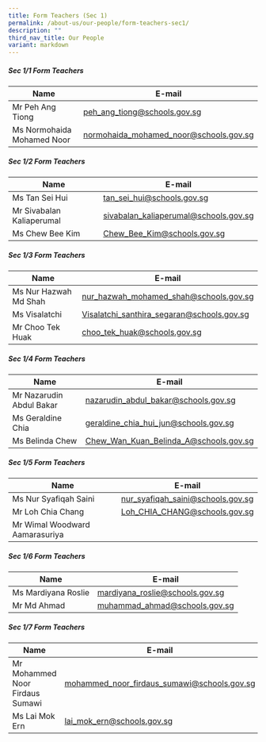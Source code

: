 ```yaml
---
title: Form Teachers (Sec 1)
permalink: /about-us/our-people/form-teachers-sec1/
description: ""
third_nav_title: Our People
variant: markdown
---
```

##### Sec 1/1 Form Teachers 

| Name | E-mail |
| -------- | -------- |
| Mr Peh Ang Tiong     |  [peh_ang_tiong@schools.gov.sg](mailto:peh_ang_tiong@schools.gov.sg)   |
| Ms Normohaida Mohamed Noor    |  [normohaida_mohamed_noor@schools.gov.sg](mailto:normohaida_mohamed_noor@schools.gov.sg)   |

##### Sec 1/2 Form Teachers 

| Name | E-mail |
| -------- | -------- |
| Ms Tan Sei Hui     | [tan_sei_hui@schools.gov.sg](mailto:tan_sei_hui@schools.gov.sg)     |
| Mr Sivabalan Kaliaperumal    | [sivabalan_kaliaperumal@schools.gov.sg](mailto:sivabalan_kaliaperumal@schools.gov.sg)     |
| Ms Chew Bee Kim    |  [Chew_Bee_Kim@schools.gov.sg](mailto:Chew_Bee_Kim@schools.gov.sg)     |

##### Sec 1/3 Form Teachers 

| Name | E-mail |
| -------- | -------- |
| Ms Nur Hazwah Md Shah     | [nur_hazwah_mohamed_shah@schools.gov.sg](mailto:nur_hazwah_mohamed_shah@schools.gov.sg)     |
| Ms Visalatchi    | [Visalatchi_santhira_segaran@schools.gov.sg](mailto:Visalatchi_santhira_segaran@schools.gov.sg)     |
| Mr Choo Tek Huak    | [choo_tek_huak@schools.gov.sg](mailto:choo_tek_huak@schools.gov.sg)     |


##### Sec 1/4 Form Teachers 

| Name | E-mail |
| -------- | -------- |
| Mr Nazarudin Abdul Bakar     | [nazarudin_abdul_bakar@schools.gov.sg](mailto:nazarudin_abdul_bakar@schools.gov.sg)     |
| Ms Geraldine Chia    | [geraldine_chia_hui_jun@schools.gov.sg](mailto:geraldine_chia_hui_jun@schools.gov.sg)     |
| Ms Belinda Chew    | [Chew_Wan_Kuan_Belinda_A@schools.gov.sg](mailto:Chew_Wan_Kuan_Belinda_A@schools.gov.sg)     |

##### Sec 1/5 Form Teachers 

| Name | E-mail |
| -------- | -------- |
| Ms Nur Syafiqah Saini     | [nur_syafiqah_saini@schools.gov.sg](mailto:nur_syafiqah_saini@schools.gov.sg)     |
| Mr Loh Chia Chang   | [Loh_CHIA_CHANG@schools.gov.sg](mailto:Loh_CHIA_CHANG@schools.gov.sg)     |
| Mr Wimal Woodward Aamarasuriya   |      |

##### Sec 1/6 Form Teachers 

| Name | E-mail |
| -------- | -------- |
| Ms Mardiyana Roslie     | [mardiyana_roslie@schools.gov.sg](mailto:mardiyana_roslie@schools.gov.sg)     |
| Mr Md Ahmad     | [muhammad_ahmad@schools.gov.sg](mailto:muhammad_ahmad@schools.gov.sg)     |

##### Sec 1/7 Form Teachers 

| Name | E-mail |
| -------- | -------- |
| Mr Mohammed Noor Firdaus Sumawi     | [mohammed_noor_firdaus_sumawi@schools.gov.sg](mailto:mohammed_noor_firdaus_sumawi@schools.gov.sg)     |
| Ms Lai Mok Ern    |  [lai_mok_ern@schools.gov.sg](mailto:lai_mok_ern@schools.gov.sg)    |